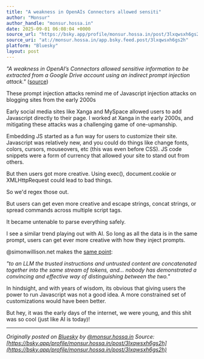 ```yaml
---
title: "A weakness in OpenAIs Connectors allowed sensiti"
author: "Monsur"
author_handle: "monsur.hossa.in"
date: 2025-09-01 06:08:04 +0000
source_url: "https://bsky.app/profile/monsur.hossa.in/post/3lxqwsxh6gs2h"
source_uri: "at://monsur.hossa.in/app.bsky.feed.post/3lxqwsxh6gs2h"
platform: "Bluesky"
layout: post
---
```


_"A weakness in OpenAI’s Connectors allowed sensitive information to be extracted from a Google Drive account using an indirect prompt injection attack."_ ([source](https://www.wired.com/story/poisoned-document-could-leak-secret-data-chatgpt/))

These prompt injection attacks remind me of Javascript injection attacks on blogging sites from the early 2000s

Early social media sites like Xanga and MySpace allowed users to add Javascript directly to their page. I worked at Xanga in the early 2000s, and mitigating these attacks was a challenging game of one-upmanship.

Embedding JS started as a fun way for users to customize their site. Javascript was relatively new, and you could do things like change fonts, colors, cursors, mouseovers, etc (this was even before CSS). JS code snippets were a form of currency that allowed your site to stand out from others.

But then users got more creative. Using exec(), document.cookie or XMLHttpRequest could lead to bad things.

So we'd regex those out.

But users can get even more creative and escape strings, concat strings, or spread commands across multiple script tags.

It became untenable to parse everything safely.

I see a similar trend playing out with AI. So long as all the data is in the same prompt, users can get ever more creative with how they inject prompts.

@simonwillison.net makes the [same point](https://simonwillison.net/2025/Aug/25/agentic-browser-security/):

_"to an LLM the trusted instructions and untrusted content are concatenated together into the same stream of tokens, and... nobody has demonstrated a convincing and effective way of distinguishing between the two."_

In hindsight, and with years of wisdom, its obvious that giving users the power to run Javascript was not a good idea. A more constrained set of customizations would have been better.

But hey, it was the early days of the internet, we were young, and this shit was so cool (just like AI is today)!

<!--more-->

---

*Originally posted on [Bluesky](https://bsky.app/profile/monsur.hossa.in/post/3lxqwsxh6gs2h) by [@monsur.hossa.in](https://bsky.app/profile/monsur.hossa.in)*
*Source: [https://bsky.app/profile/monsur.hossa.in/post/3lxqwsxh6gs2h](https://bsky.app/profile/monsur.hossa.in/post/3lxqwsxh6gs2h)*

